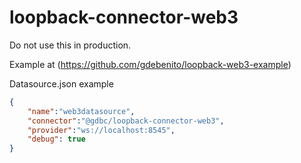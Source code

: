 # loopback-connector-web3

Do not use this in production.

Example at (https://github.com/gdebenito/loopback-web3-example)

Datasource.json example
```json
{
	"name":"web3datasource",
	"connector":"@gdbc/loopback-connector-web3",
	"provider":"ws://localhost:8545",
	"debug": true
}
```